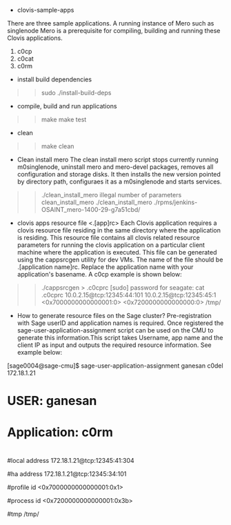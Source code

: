 - clovis-sample-apps

There are three sample applications. A running instance of Mero such as singlenode Mero is a prerequisite for compiling, building and running these Clovis applications. 
1. c0cp
2. c0cat
3. c0rm

- install build dependencies
>> sudo ./install-build-deps

- compile, build and run applications
>> make
>> make test

- clean
>> make clean

- Clean install mero
The clean install mero script stops currently running m0singlenode, uninstall mero and mero-devel packages, removes all configuration and storage disks. It then installs the new version pointed by directory path, configuraes it as a m0singlenode and starts services.
>> ./clean_install_mero
illegal number of parameters
clean_install_mero <rpms directory path>
>> ./clean_install_mero ./rpms/jenkins-OSAINT_mero-1400-29-g7a51cbd/

- clovis apps resource file <.[app]rc>
Each Clovis application requires a clovis resource file residing in the same directory where the application is residing. This resource file contains all clovis related resource parameters for running the clovis application on a particular client machine where the application is executed. This file can be generated using the cappsrcgen utility for dev VMs. The name of the file should be .[application name]rc. Replace the application name with your application's basename. A c0cp example is shown below:
>>./cappsrcgen > .c0cprc
[sudo] password for seagate: 
>>cat .c0cprc
10.0.2.15@tcp:12345:44:101
10.0.2.15@tcp:12345:45:1
<0x7000000000000001:0>
<0x7200000000000000:0>
/tmp/

- How to generate resource files on the Sage cluster?
Pre-registration with Sage userID and application names is required. Once registered the sage-user-application-assignment script can be used on the CMU to generate this information.This script takes Username, app name and the client IP as input and outputs the required resource information. See example below:

[sage0004@sage-cmu]$ sage-user-application-assignment ganesan c0del 172.18.1.21
#
# USER: ganesan
# Application: c0rm
#

#local address
172.18.1.21@tcp:12345:41:304

#ha address
172.18.1.21@tcp:12345:34:101

#profile id
<0x7000000000000001:0x1>

#process id
<0x7200000000000001:0x3b>

#tmp
/tmp/

